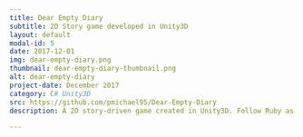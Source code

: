 ```yaml
---
title: Dear Empty Diary
subtitle: 2D Story game developed in Unity3D
layout: default
modal-id: 5
date: 2017-12-01
img: dear-empty-diary.png
thumbnail: dear-empty-diary-thumbnail.png
alt: dear-empty-diary
project-date: December 2017
category: C# Unity3D
src: https://github.com/pmichael95/Dear-Empty-Diary
description: A 2D story-driven game created in Unity3D. Follow Ruby as she tries to escape a dark parallel version of her world while discovering new truths about herself and her family. Full playthrough video: https://www.youtube.com/watch?v=zl0nfsoPT9Y

---
```

